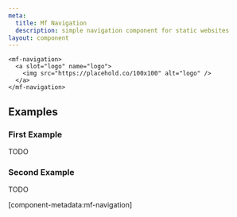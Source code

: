 ```yaml
---
meta:
  title: Mf Navigation
  description: simple navigation component for static websites
layout: component
---
```


```html:preview
<mf-navigation>
  <a slot="logo" name="logo">
    <img src="https://placehold.co/100x100" alt="logo" />
  </a>
</mf-navigation>
```

## Examples

### First Example

TODO

### Second Example

TODO

[component-metadata:mf-navigation]
